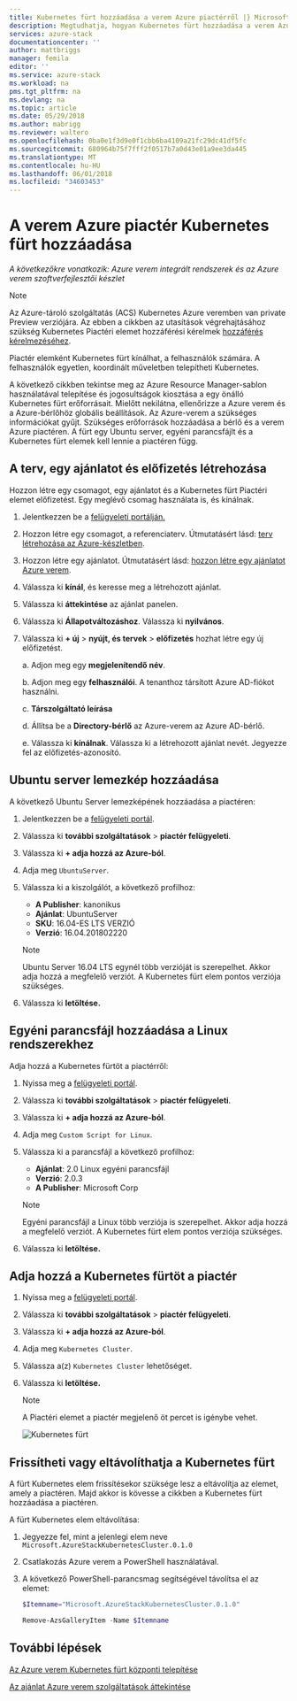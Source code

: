 ```yaml
---
title: Kubernetes fürt hozzáadása a verem Azure piactérről |} Microsoft Docs
description: Megtudhatja, hogyan Kubernetes fürt hozzáadása a verem Azure piactéren.
services: azure-stack
documentationcenter: ''
author: mattbriggs
manager: femila
editor: ''
ms.service: azure-stack
ms.workload: na
pms.tgt_pltfrm: na
ms.devlang: na
ms.topic: article
ms.date: 05/29/2018
ms.author: mabrigg
ms.reviewer: waltero
ms.openlocfilehash: 0ba0e1f3d9e0f1cbb6ba4109a21fc29dc41df5fc
ms.sourcegitcommit: 680964b75f7fff2f0517b7a0d43e01a9ee3da445
ms.translationtype: MT
ms.contentlocale: hu-HU
ms.lasthandoff: 06/01/2018
ms.locfileid: "34603453"
---
```

# <a name="add-a-kubernetes-cluster-to-the-azure-stack-marketplace"></a>A verem Azure piactér Kubernetes fürt hozzáadása

*A következőkre vonatkozik: Azure verem integrált rendszerek és az Azure verem szoftverfejlesztői készlet*

> [!note]  
> Az Azure-tároló szolgáltatás (ACS) Kubernetes Azure veremben van private Preview verziójára. Az ebben a cikkben az utasítások végrehajtásához szükség Kubernetes Piactéri elemet hozzáférési kérelmek [hozzáférés kérelmezéséhez](https://aka.ms/azsk8).

Piactér elemként Kubernetes fürt kínálhat, a felhasználók számára. A felhasználók egyetlen, koordinált műveletben telepítheti Kubernetes.

A következő cikkben tekintse meg az Azure Resource Manager-sablon használatával telepítése és jogosultságok kiosztása a egy önálló Kubernetes fürt erőforrásait. Mielőtt nekilátna, ellenőrizze a Azure verem és a Azure-bérlőhöz globális beállítások. Az Azure-verem a szükséges információkat gyűjt. Szükséges erőforrások hozzáadása a bérlő és a verem Azure piactéren. A fürt egy Ubuntu server, egyéni parancsfájlt és a Kubernetes fürt elemek kell lennie a piactéren függ.

## <a name="create-a-plan-an-offer-and-a-subscription"></a>A terv, egy ajánlatot és előfizetés létrehozása

Hozzon létre egy csomagot, egy ajánlatot és a Kubernetes fürt Piactéri elemet előfizetést. Egy meglévő csomag használata is, és kínálnak.

1. Jelentkezzen be a [felügyeleti portálján.](https://adminportal.local.azurestack.external)

2. Hozzon létre egy csomagot, a referenciaterv. Útmutatásért lásd: [terv létrehozása az Azure-készletben](azure-stack-create-plan.md).

3. Hozzon létre egy ajánlatot. Útmutatásért lásd: [hozzon létre egy ajánlatot Azure verem](azure-stack-create-offer.md).

4. Válassza ki **kínál**, és keresse meg a létrehozott ajánlat.

5. Válassza ki **áttekintése** az ajánlat panelen.

6. Válassza ki **Állapotváltozáshoz**. Válassza ki **nyilvános**.

7. Válassza ki **+ új** > **nyújt, és tervek** > **előfizetés** hozhat létre egy új előfizetést.

    a. Adjon meg egy **megjelenítendő név**.

    b. Adjon meg egy **felhasználói**. A tenanthoz társított Azure AD-fiókot használni.

    c. **Társzolgáltató leírása**

    d. Állítsa be a **Directory-bérlő** az Azure-verem az Azure AD-bérlő. 

    e. Válassza ki **kínálnak**. Válassza ki a létrehozott ajánlat nevét. Jegyezze fel az előfizetés-azonosító.

## <a name="add-an-ubuntu-server-image"></a>Ubuntu server lemezkép hozzáadása

A következő Ubuntu Server lemezképének hozzáadása a piactéren:

1. Jelentkezzen be a [felügyeleti portál](https://adminportal.local.azurestack.external).

2. Válassza ki **további szolgáltatások** > **piactér felügyeleti**.

3. Válassza ki **+ adja hozzá az Azure-ból**.

4. Adja meg `UbuntuServer`.

5. Válassza ki a kiszolgálót, a következő profilhoz:
    - **A Publisher**: kanonikus
    - **Ajánlat**: UbuntuServer
    - **SKU**: 16.04-ES LTS VERZIÓ
    - **Verzió**: 16.04.201802220

    > [!Note]  
    > Ubuntu Server 16.04 LTS egynél több verzióját is szerepelhet. Akkor adja hozzá a megfelelő verziót. A Kubernetes fürt elem pontos verziója szükséges.

6. Válassza ki **letöltése.**

## <a name="add-a-custom-script-for-linux"></a>Egyéni parancsfájl hozzáadása a Linux rendszerekhez

Adja hozzá a Kubernetes fürtöt a piactérről:

1. Nyissa meg a [felügyeleti portál](https://adminportal.local.azurestack.external).

2. Válassza ki **további szolgáltatások** > **piactér felügyeleti**.

3. Válassza ki **+ adja hozzá az Azure-ból**.

4. Adja meg `Custom Script for Linux`.

5. Válassza ki a parancsfájl a következő profilhoz:
    - **Ajánlat**: 2.0 Linux egyéni parancsfájl
    - **Verzió**: 2.0.3
    - **A Publisher**: Microsoft Corp

    > [!Note]  
    > Egyéni parancsfájl a Linux több verziója is szerepelhet. Akkor adja hozzá a megfelelő verziót. A Kubernetes fürt elem pontos verziója szükséges.

6. Válassza ki **letöltése.**


## <a name="add-the-kubernetes-cluster-to-the-marketplace"></a>Adja hozzá a Kubernetes fürtöt a piactér

1. Nyissa meg a [felügyeleti portál](https://adminportal.local.azurestack.external).

2. Válassza ki **további szolgáltatások** > **piactér felügyeleti**.

3. Válassza ki **+ adja hozzá az Azure-ból**.

4. Adja meg `Kubernetes Cluster`.

5. Válassza a(z) `Kubernetes Cluster` lehetőséget.

6. Válassza ki **letöltése.**

    > [!note]  
    > A Piactéri elemet a piactér megjelenő öt percet is igénybe vehet.

    ![Kubernetes fürt](user\media\azure-stack-solution-template-kubernetes-deploy\marketplaceitem.png)

## <a name="update-or-remove-the-kubernetes-cluster"></a>Frissítheti vagy eltávolíthatja a Kubernetes fürt 

A fürt Kubernetes elem frissítésekor szüksége lesz a eltávolítja az elemet, amely a piactéren. Majd akkor is kövesse a cikkben a Kubernetes fürt hozzáadása a piactéren.

A fürt Kubernetes elem eltávolítása:

1. Jegyezze fel, mint a jelenlegi elem neve `Microsoft.AzureStackKubernetesCluster.0.1.0`

2. Csatlakozás Azure verem a PowerShell használatával.

3. A következő PowerShell-parancsmag segítségével távolítsa el az elemet:

    ```PowerShell  
    $Itemname="Microsoft.AzureStackKubernetesCluster.0.1.0"

    Remove-AzsGalleryItem -Name $Itemname
    ```

## <a name="next-steps"></a>További lépések

[Az Azure verem Kubernetes fürt központi telepítése](https://docs.microsoft.com/azure/azure-stack/user/azure-stack-solution-template-kubernetes-deploy)



[Az ajánlat Azure verem szolgáltatások áttekintése](azure-stack-offer-services-overview.md)